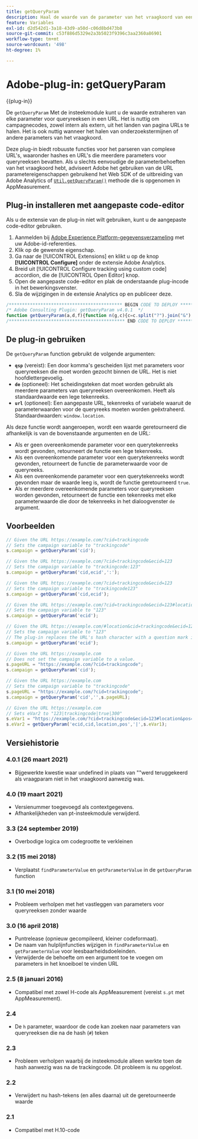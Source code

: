 ```yaml
---
title: getQueryParam
description: Haal de waarde van de parameter van het vraagkoord van een URL uit.
feature: Variables
exl-id: d2d542d1-3a18-43d9-a50d-c06d8bd473b8
source-git-commit: c53f886d5329e2a3b5023f9396c3aa2360a86901
workflow-type: tm+mt
source-wordcount: '498'
ht-degree: 1%

---
```


# Adobe-plug-in: getQueryParam

{{plug-in}}

De `getQueryParam` Met de insteekmodule kunt u de waarde extraheren van elke parameter voor queryreeksen in een URL. Het is nuttig om campagnecodes, zowel intern als extern, uit het landen van pagina URLs te halen. Het is ook nuttig wanneer het halen van onderzoekstermijnen of andere parameters van het vraagkoord.

Deze plug-in biedt robuuste functies voor het parseren van complexe URL&#39;s, waaronder hashes en URL&#39;s die meerdere parameters voor queryreeksen bevatten. Als u slechts eenvoudige de parameterbehoeften van het vraagkoord hebt, adviseert Adobe het gebruiken van de URL parametereigenschappen gebruikend het Web SDK of de uitbreiding van Adobe Analytics of [`Util.getQueryParam()`](../functions/util-getqueryparam.md) methode die is opgenomen in AppMeasurement.

<!--## Install the plug-in using the Web SDK or the Adobe Analytics extension

Adobe offers an extension that allows you to use most commonly-used plug-ins.

1. Log in to [Adobe Experience Platform Data Collection](https://experience.adobe.com/data-collection) using your AdobeID credentials.
1. Click the desired tag property.
1. Go to the [!UICONTROL Extensions] tab, then click on the [!UICONTROL Catalog] button
1. Install and publish the [!UICONTROL Common Analytics Plugins] extension
1. If you haven't already, create a rule labeled "Initialize Plug-ins" with the following configuration:
    * Condition: None
    * Event: Core – Library Loaded (Page Top)
1. Add an action to the above rule with the following configuration:
    * Extension: Common Analytics Plugins
    * Action Type: Initialize getQueryParam
1. Save and publish the changes to the rule.-->

## Plug-in installeren met aangepaste code-editor

Als u de extensie van de plug-in niet wilt gebruiken, kunt u de aangepaste code-editor gebruiken.

1. Aanmelden bij [Adobe Experience Platform-gegevensverzameling](https://experience.adobe.com/data-collection) met uw Adobe-id-referenties.
1. Klik op de gewenste eigenschap.
1. Ga naar de [!UICONTROL Extensions] en klikt u op de knop **[!UICONTROL Configure]** onder de extensie Adobe Analytics.
1. Breid uit [!UICONTROL Configure tracking using custom code] accordion, die de [!UICONTROL Open Editor] knop.
1. Open de aangepaste code-editor en plak de onderstaande plug-incode in het bewerkingsvenster.
1. Sla de wijzigingen in de extensie Analytics op en publiceer deze.

```js
/******************************************* BEGIN CODE TO DEPLOY *******************************************/
/* Adobe Consulting Plugin: getQueryParam v4.0.1  */
function getQueryParam(a,d,f){function n(g,c){c=c.split("?").join("&");c=c.split("#").join("&");var e=c.indexOf("&");if(g&&(-1<e||c.indexOf("=")>e)){e=c.substring(e+1);e=e.split("&");for(var h=0,p=e.length;h<p;h++){var l=e[h].split("="),q=l[1];if(l[0].toLowerCase()===g.toLowerCase())return decodeURIComponent(q||!0)}}return""}if("-v"===a)return{plugin:"getQueryParam",version:"4.0.1"};var b=function(){if("undefined"!==typeof window.s_c_il)for(var g=0,c;g<window.s_c_il.length;g++)if(c=window.s_c_il[g],c._c&&"s_c"===c._c)return c}();"undefined"!==typeof b&&(b.contextData.getQueryParam="4.0");if(a){d=d||"";f=(f||"undefined"!==typeof b&&b.pageURL||location.href)+"";(4<d.length||-1<d.indexOf("="))&&f&&4>f.length&&(b=d,d=f,f=b);b="";for(var m=a.split(","),r=m.length,k=0;k<r;k++)a=n(m[k],f),"string"===typeof a?(a=-1<a.indexOf("#")?a.substring(0,a.indexOf("#")):a,b+=b?d+a:a):b=""===b?a:b+(d+a);return b}};
/******************************************** END CODE TO DEPLOY ********************************************/
```

## De plug-in gebruiken

De `getQueryParam` function gebruikt de volgende argumenten:

* **`qsp`** (vereist): Een door komma&#39;s gescheiden lijst met parameters voor queryreeksen die moet worden gezocht binnen de URL. Het is niet hoofdlettergevoelig.
* **`de`** (optioneel): Het scheidingsteken dat moet worden gebruikt als meerdere parameters van queryreeksen overeenkomen. Heeft als standaardwaarde een lege tekenreeks.
* **`url`** (optioneel): Een aangepaste URL, tekenreeks of variabele waaruit de parameterwaarden voor de queryreeks moeten worden geëxtraheerd. Standaardwaarden: `window.location`.

Als deze functie wordt aangeroepen, wordt een waarde geretourneerd die afhankelijk is van de bovenstaande argumenten en de URL:

* Als er geen overeenkomende parameter voor een querytekenreeks wordt gevonden, retourneert de functie een lege tekenreeks.
* Als een overeenkomende parameter voor een querytekenreeks wordt gevonden, retourneert de functie de parameterwaarde voor de queryreeks.
* Als een overeenkomende parameter voor een querytekenreeks wordt gevonden maar de waarde leeg is, wordt de functie geretourneerd `true`.
* Als er meerdere overeenkomende parameters voor queryreeksen worden gevonden, retourneert de functie een tekenreeks met elke parameterwaarde die door de tekenreeks in het dialoogvenster `de` argument.

## Voorbeelden

```js
// Given the URL https://example.com/?cid=trackingcode
// Sets the campaign variable to "trackingcode"
s.campaign = getQueryParam('cid');

// Given the URL https://example.com/?cid=trackingcode&ecid=123
// Sets the campaign variable to "trackingcode:123"
s.campaign = getQueryParam('cid,ecid',':');

// Given the URL https://example.com/?cid=trackingcode&ecid=123
// Sets the campaign variable to "trackingcode123"
s.campaign = getQueryParam('cid,ecid');

// Given the URL https://example.com/?cid=trackingcode&ecid=123#location
// Sets the campaign variable to "123"
s.campaign = getQueryParam('ecid');

// Given the URL https://example.com/#location&cid=trackingcode&ecid=123
// Sets the campaign variable to "123"
// The plug-in replaces the URL's hash character with a question mark if a question mark doesn't exist.
s.campaign = getQueryParam('ecid');

// Given the URL https://example.com
// Does not set the campaign variable to a value.
s.pageURL = "https://example.com/?cid=trackingcode";
s.campaign = getQueryParam('cid');

// Given the URL https://example.com
// Sets the campaign variable to "trackingcode"
s.pageURL = "https://example.com/?cid=trackingcode";
s.campaign = getQueryParam('cid','',s.pageURL);

// Given the URL https://example.com
// Sets eVar2 to "123|trackingcode|true|300"
s.eVar1 = "https://example.com/?cid=trackingcode&ecid=123#location&pos=300";
s.eVar2 = getQueryParam('ecid,cid,location,pos','|',s.eVar1);
```

## Versiehistorie

### 4.0.1 (26 maart 2021)

* Bijgewerkte kwestie waar undefined in plaats van &quot;&quot;werd teruggekeerd als vraagparam niet in het vraagkoord aanwezig was.

### 4.0 (19 maart 2021)

* Versienummer toegevoegd als contextgegevens.
* Afhankelijkheden van pt-insteekmodule verwijderd.

### 3.3 (24 september 2019)

* Overbodige logica om codegrootte te verkleinen

### 3.2 (15 mei 2018)

* Verplaatst `findParameterValue` en `getParameterValue` in de `getQueryParam` function

### 3.1 (10 mei 2018)

* Probleem verholpen met het vastleggen van parameters voor queryreeksen zonder waarde

### 3.0 (16 april 2018)

* Puntrelease (opnieuw gecompileerd, kleiner codeformaat).
* De naam van hulplijnfuncties wijzigen in `findParameterValue` en `getParameterValue` voor leesbaarheidsdoeleinden.
* Verwijderde de behoefte om een argument toe te voegen om parameters in het knoeiboel te vinden URL

### 2.5 (8 januari 2016)

* Compatibel met zowel H-code als AppMeasurement (vereist `s.pt` met AppMeasurement).

### 2.4

* De `h` parameter, waardoor de code kan zoeken naar parameters van queryreeksen die na de hash (`#`) teken

### 2.3

* Probleem verholpen waarbij de insteekmodule alleen werkte toen de hash aanwezig was na de trackingcode. Dit probleem is nu opgelost.

### 2.2

* Verwijdert nu hash-tekens (en alles daarna) uit de geretourneerde waarde

### 2.1

* Compatibel met H.10-code
